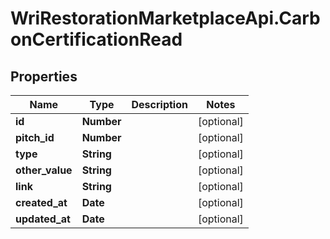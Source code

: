 # WriRestorationMarketplaceApi.CarbonCertificationRead

## Properties
Name | Type | Description | Notes
------------ | ------------- | ------------- | -------------
**id** | **Number** |  | [optional] 
**pitch_id** | **Number** |  | [optional] 
**type** | **String** |  | [optional] 
**other_value** | **String** |  | [optional] 
**link** | **String** |  | [optional] 
**created_at** | **Date** |  | [optional] 
**updated_at** | **Date** |  | [optional] 


